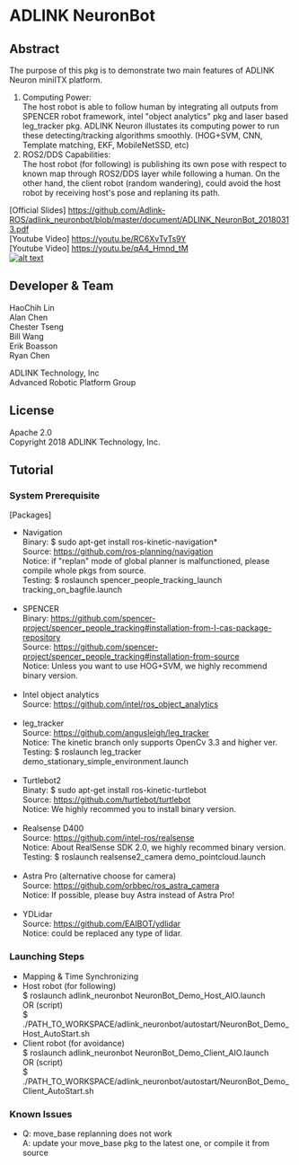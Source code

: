 # ADLINK NeuronBot

## Abstract  
The purpose of this pkg is to demonstrate two main features of ADLINK Neuron miniITX platform.   
1. Computing Power:   
   The host robot is able to follow human by integrating all outputs from SPENCER robot framework, intel "object analytics" pkg and laser based leg_tracker pkg.
   ADLINK Neuron illustates its computing power to run these detecting/tracking algorithms smoothly. (HOG+SVM, CNN, Template matching, EKF, MobileNetSSD, etc)  
2. ROS2/DDS Capabilities:  
   The host robot (for following) is publishing its own pose with respect to known map through ROS2/DDS layer while following a human.
   On the other hand, the client robot (random wandering), could avoid the host robot by receiving host's pose and replaning its path.   
   
[Official Slides] https://github.com/Adlink-ROS/adlink_neuronbot/blob/master/document/ADLINK_NeuronBot_20180313.pdf  
[Youtube Video] https://youtu.be/RC6XvTvTs9Y  
[Youtube Video] https://youtu.be/qA4_Hmnd_tM  
[![alt text](http://img.youtube.com/vi/RC6XvTvTs9Y/0.jpg)](https://youtu.be/RC6XvTvTs9Y)  

## Developer & Team
HaoChih Lin  
Alan Chen  
Chester Tseng  
Bill Wang  
Erik Boasson  
Ryan Chen  
  
ADLINK Technology, Inc  
Advanced Robotic Platform Group  

## License
Apache 2.0  
Copyright 2018 ADLINK Technology, Inc.  

## Tutorial
### System Prerequisite
[Packages]  
* Navigation  
  Binary: $ sudo apt-get install ros-kinetic-navigation*  
  Source: https://github.com/ros-planning/navigation  
  Notice: if "replan" mode of global planner is malfunctioned, please compile whole pkgs from source.  
  Testing: $ roslaunch spencer_people_tracking_launch tracking_on_bagfile.launch  
  <br />
* SPENCER  
  Binary: https://github.com/spencer-project/spencer_people_tracking#installation-from-l-cas-package-repository  
  Source: https://github.com/spencer-project/spencer_people_tracking#installation-from-source  
  Notice: Unless you want to use HOG+SVM, we highly recommend binary version.  
  <br />
* Intel object analytics  
  Source: https://github.com/intel/ros_object_analytics  
  <br />
* leg_tracker  
  Source: https://github.com/angusleigh/leg_tracker  
  Notice: The kinetic branch only supports OpenCv 3.3 and higher ver.  
  Testing: $ roslaunch leg_tracker demo_stationary_simple_environment.launch  
  <br />
* Turtlebot2  
  Binaty: $ sudo apt-get install ros-kinetic-turtlebot  
  Source: https://github.com/turtlebot/turtlebot  
  Notice: We highly recommed you to install binary version.  
  <br />
* Realsense D400  
  Source: https://github.com/intel-ros/realsense  
  Notice: About RealSense SDK 2.0, we highly recommed binary version.  
  Testing: $ roslaunch realsense2_camera demo_pointcloud.launch  
  <br />
* Astra Pro (alternative choose for camera)   
  Source: https://github.com/orbbec/ros_astra_camera  
  Notice: If possible, please buy Astra instead of Astra Pro!  
  <br />
* YDLidar   
  Source: https://github.com/EAIBOT/ydlidar  
  Notice: could be replaced any type of lidar.  

### Launching Steps
* Mapping & Time Synchronizing  
* Host robot (for following)  
  $ roslaunch adlink_neuronbot NeuronBot_Demo_Host_AIO.launch  
  OR (script)  
  $ ./PATH_TO_WORKSPACE/adlink_neuronbot/autostart/NeuronBot_Demo_Host_AutoStart.sh  
* Client robot (for avoidance)  
  $ roslaunch adlink_neuronbot NeuronBot_Demo_Client_AIO.launch  
  OR (script)  
  $ ./PATH_TO_WORKSPACE/adlink_neuronbot/autostart/NeuronBot_Demo_Client_AutoStart.sh  

### Known Issues
* Q: move_base replanning does not work  
  A: update your move_base pkg to the latest one, or compile it from source  
 
